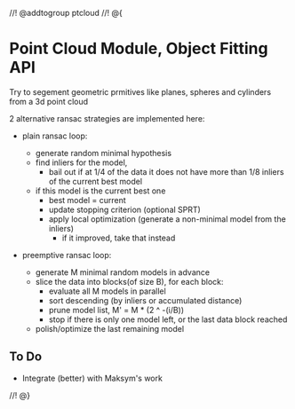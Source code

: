 //! @addtogroup ptcloud
//! @{

Point Cloud Module, Object Fitting API
=======================================

Try to segement geometric prmitives like planes, spheres and cylinders from a 3d point cloud

2 alternative ransac strategies are implemented here:

- plain ransac loop:
  + generate random minimal hypothesis
  + find inliers for the model,
    - bail out if at 1/4 of the data it does not have more than 1/8 inliers of the current best model
  + if this model is the current best one
    - best model = current
    - update stopping criterion (optional SPRT)
    - apply local optimization (generate a non-minimal model from the inliers)
      + if it improved, take that instead

- preemptive ransac loop:
  + generate M minimal random models in advance
  + slice the data into blocks(of size B), for each block:
    - evaluate all M models in parallel
    - sort descending (by inliers or accumulated distance)
    - prune model list, M' = M * (2 ^ -(i/B))
    - stop if there is only one model left, or the last data block reached
  + polish/optimize the last remaining model

To Do
-----------------------------------------
- Integrate (better) with Maksym's work

//! @}